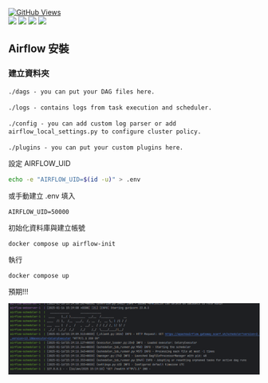 <a href='https://github.com/dl-jack-123/CAED'><img alt='GitHub Views' src='https://views.whatilearened.today/views/github/dl-jack-123/CAED.svg'> <br> 
[![](https://img.shields.io/badge/Project-Apache_Airflow-blue.svg?style=plastic)](https://github.com/dl-jack-123/CAED) 
[![](https://img.shields.io/badge/Project-Docker-blue.svg?style=plastic)](https://github.com/dl-jack-123/CAED) 
[![](https://img.shields.io/badge/Project-Crawler-blue.svg?style=plastic)](https://github.com/dl-jack-123/CAED) 
[![](https://img.shields.io/badge/Language-Python_3.12.0-blue.svg?style=plastic)](https://www.python.org/) <br>


## Airflow 安裝

### 建立資料夾
```text
./dags - you can put your DAG files here.

./logs - contains logs from task execution and scheduler.

./config - you can add custom log parser or add airflow_local_settings.py to configure cluster policy.

./plugins - you can put your custom plugins here.
```
設定 AIRFLOW_UID 
```bash
echo -e "AIRFLOW_UID=$(id -u)" > .env
```
或手動建立 .env 填入
```text
AIRFLOW_UID=50000
```

初始化資料庫與建立帳號
```text
docker compose up airflow-init
```

執行

```text
docker compose up
```

預期!!!

![img.png](../sample/img.png)